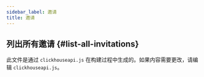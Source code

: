 ```yaml
---
sidebar_label: 邀请
title: 邀请
---
```


## 列出所有邀请 {#list-all-invitations}

此文件是通过 `clickhouseapi.js` 在构建过程中生成的。如果内容需要更改，请编辑 `clickhouseapi.js`。
